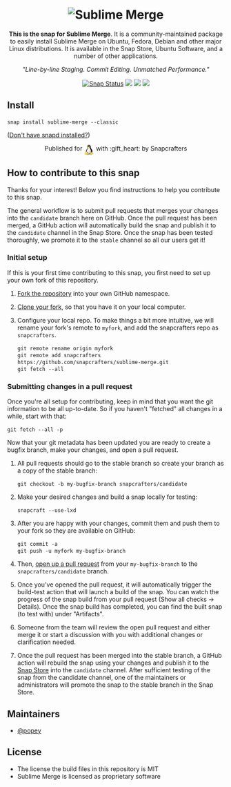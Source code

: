 <h1 align="center">
  <img src="https://www.sublimemerge.com/images/logo.svg" alt="Sublime Merge">
</h1>

<p align="center"><b>This is the snap for Sublime Merge</b>. It is a community-maintained package to easily install Sublime Merge on Ubuntu, Fedora, Debian and other major Linux distributions. It is available in the Snap Store, Ubuntu Software, and a number of other applications.</p>

<p align="center"><i>"Line-by-line Staging. Commit Editing. Unmatched Performance."</i></p>

<p align="center">
<a href="https://snapcraft.io/sublime-merge"><img src="https://snapcraft.io/sublime-merge/badge.svg" alt="Snap Status"></a>
<a href="https://github.com/snapcrafters/sublime-merge/actions/workflows/sync-version-with-upstream.yml"><img src="https://github.com/snapcrafters/sublime-merge/actions/workflows/sync-version-with-upstream.yml/badge.svg"></a>
<a href="https://github.com/snapcrafters/sublime-merge/actions/workflows/release-to-candidate.yml"><img src="https://github.com/snapcrafters/sublime-merge/actions/workflows/release-to-candidate.yml/badge.svg"></a>
<a href="https://github.com/snapcrafters/sublime-merge/actions/workflows/promote-to-stable.yml"><img src="https://github.com/snapcrafters/sublime-merge/actions/workflows/promote-to-stable.yml/badge.svg"></a>
</p>

## Install

```shell
snap install sublime-merge --classic
```

([Don't have snapd installed?](https://snapcraft.io/docs/core/install))

<p align="center">Published for <img src="https://raw.githubusercontent.com/anythingcodes/slack-emoji-for-techies/gh-pages/emoji/tux.png" align="top" width="24" /> with :gift_heart: by Snapcrafters</p>

## How to contribute to this snap

Thanks for your interest! Below you find instructions to help you contribute to this snap.

The general workflow is to submit pull requests that merges your changes into the `candidate` branch here on GitHub. Once the pull request has been merged, a GitHub action will automatically build the snap and publish it to the `candidate` channel in the Snap Store. Once the snap has been tested thoroughly, we promote it to the `stable` channel so all our users get it!

### Initial setup

If this is your first time contributing to this snap, you first need to set up your own fork of this repository.

1. [Fork the repository](https://docs.github.com/en/github/getting-started-with-github/fork-a-repo) into your own GitHub namespace.
2. [Clone your fork](https://git-scm.com/book/en/v2/Git-Basics-Getting-a-Git-Repository), so that you have it on your local computer.
3. Configure your local repo. To make things a bit more intuitive, we will rename your fork's remote to `myfork`, and add the snapcrafters repo as `snapcrafters`.

   ```shell
   git remote rename origin myfork
   git remote add snapcrafters https://github.com/snapcrafters/sublime-merge.git
   git fetch --all
   ```

### Submitting changes in a pull request

Once you're all setup for contributing, keep in mind that you want the git information to be all up-to-date. So if you haven't "fetched" all changes in a while, start with that:

```shell
git fetch --all -p
```

Now that your git metadata has been updated you are ready to create a bugfix branch, make your changes, and open a pull request.

1. All pull requests should go to the stable branch so create your branch as a copy of the stable branch:

   ```shell
   git checkout -b my-bugfix-branch snapcrafters/candidate
   ```

2. Make your desired changes and build a snap locally for testing:

   ```shell
   snapcraft --use-lxd
   ```

3. After you are happy with your changes, commit them and push them to your fork so they are available on GitHub:

   ```shell
   git commit -a
   git push -u myfork my-bugfix-branch
   ```

4. Then, [open up a pull request](https://docs.github.com/en/github/collaborating-with-issues-and-pull-requests/about-pull-requests) from your `my-bugfix-branch` to the `snapcrafters/candidate` branch.
5. Once you've opened the pull request, it will automatically trigger the build-test action that will launch a build of the snap. You can watch the progress of the snap build from your pull request (Show all checks -> Details). Once the snap build has completed, you can find the built snap (to test with) under "Artifacts".
6. Someone from the team will review the open pull request and either merge it or start a discussion with you with additional changes or clarification needed.
7. Once the pull request has been merged into the stable branch, a GitHub action will rebuild the snap using your changes and publish it to the [Snap Store](https://snapcraft.io/sublime-merge) into the `candidate` channel. After sufficient testing of the snap from the candidate channel, one of the maintainers or administrators will promote the snap to the stable branch in the Snap Store.

## Maintainers

- [@popey](https://github.com/popey/)

## License

- The license the build files in this repository is MIT
- Sublime Merge is licensed as proprietary software
